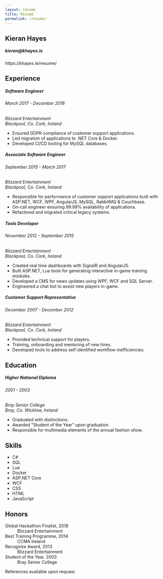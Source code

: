 ```yaml
---
layout: resume
title: Résumé
permalink: /resume/
---
```


<article id="resume">
    <hgroup>
        <h1>Kieran Hayes</h1>
        <h5>kieran@khayes.ie</h5>
        <a>https://khayes.ie/resume/</a>
    </hgroup>
    <section id="experience">
        <h2>Experience</h2>
        <section>
            <hgroup>
                <h5>Software Engineer</h5>
                <h6>March 2017 - December 2018</h6>
                <address>Blizzard Entertainment<br />Blackpool, Co. Cork, Ireland</address>
            </hgroup>
            <ul>
                <li>Ensured GDPR compliance of customer support applications.</li>
                <li>Led migration of applications to .NET Core & Docker.</li>
                <li>Developed CI/CD tooling for MySQL databases.</li>
            </ul>
        </section>
        <section>
            <hgroup>
                <h5>Associate Software Engineer</h5>
                <h6>September 2015 - March 2017</h6>
                <address>Blizzard Entertainment<br />Blackpool, Co. Cork, Ireland</address>
            </hgroup>
            <ul>
                <li>Responsible for performance of customer support applications built with<br />ASP.NET, WCF, WPF, AngularJS, MySQL, RabbitMQ & Couchbase.</li>
                <li>On-call engineer ensuring 99.99% availability of applications.</li>
                <li>Refactored and migrated critical legacy systems.</li>
            </ul>
        </section>
        <section>
            <hgroup>
                <h5>Tools Developer</h5>
                <h6>November 2012 - September 2015</h6>
                <address>Blizzard Entertainment<br />Blackpool, Co. Cork, Ireland</address>
            </hgroup>
            <ul>
                <li>Created real time dashboards with SignalR and AngularJS.</li>
                <li>Built ASP.NET, Lua tools for generating interactive in-game training modules.</li>
                <li>Developed a CMS for news updates using WPF, WCF and SQL Server.</li>
                <li>Engineered a chat bot to assist new players in-game.</li>
            </ul>
        </section>
        <section>
            <hgroup>
                <h5>Customer Support Representative</h5>
                <h6>December 2007 - December 2012</h6>
                <address>Blizzard Entertainment<br />Blackpool, Co. Cork, Ireland</address>
            </hgroup>
            <ul>
                <li>Provided technical support for players.</li>
                <li>Training, onboarding and mentoring of new hires.</li>
                <li>Developed tools to address self identified workflow inefficiencies.</li>
            </ul>
        </section>
    </section>
    <section id="education">
        <h2>Education</h2>
        <section>
            <hgroup>
                <h5>Higher National Diploma</h5>
                <h6>2001 - 2003</h6>
                <address>Bray Senior College<br />Bray, Co. Wicklow, Ireland</address>
            </hgroup>
            <ul>
                <li>Graduated with distinctions.</li>
                <li>Awarded "Student of the Year" upon graduation.</li>
                <li>Responsible for multimedia elements of the annual fashion show.</li>
            </ul>
        </section>
    </section>
    <section id="skills">
        <h2>Skills</h2>
        <section>
            <ul>
                <li>C#</li>
                <li>SQL</li>
                <li>Lua</li>
                <li>Docker</li>
                <li>ASP.NET Core</li>
                <li>WCF</li>
                <li>CSS</li>
                <li>HTML</li>
                <li>JavaScript</li>
            </ul>
        </section>
    </section>
    <section id="honors">
        <h2>Honors</h2>
        <section>
            <dl>
                <dt>Global Hackathon Finalist, 2018</dt>
                <dd>Blizzard Entertainment</dd>
                <dt>Best Training Programme, 2014</dt>
                <dd>CCMA Ireland</dd>
                <dt>Recognize Award, 2013</dt>
                <dd>Blizzard Entertainment</dd>
                <dt>Student of the Year. 2003</dt>
                <dd>Bray Senior College</dd>
            </dl>
        </section>
    </section>
    <footer>References available upon request.</footer>
</article>
